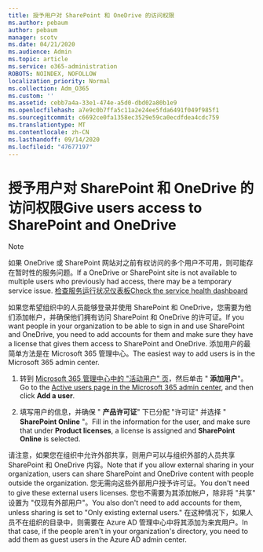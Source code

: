 ```yaml
---
title: 授予用户对 SharePoint 和 OneDrive 的访问权限
ms.author: pebaum
author: pebaum
manager: scotv
ms.date: 04/21/2020
ms.audience: Admin
ms.topic: article
ms.service: o365-administration
ROBOTS: NOINDEX, NOFOLLOW
localization_priority: Normal
ms.collection: Adm_O365
ms.custom: ''
ms.assetid: cebb7a4a-33e1-474e-a5d0-dbd02a80b1e9
ms.openlocfilehash: a7e9c0b7ffa5c11a2e24ee5fda6491f049f985f1
ms.sourcegitcommit: c6692ce0fa1358ec3529e59ca0ecdfdea4cdc759
ms.translationtype: MT
ms.contentlocale: zh-CN
ms.lasthandoff: 09/14/2020
ms.locfileid: "47677197"
---
```

# <a name="give-users-access-to-sharepoint-and-onedrive"></a><span data-ttu-id="bb17f-102">授予用户对 SharePoint 和 OneDrive 的访问权限</span><span class="sxs-lookup"><span data-stu-id="bb17f-102">Give users access to SharePoint and OneDrive</span></span>

> [!NOTE]
> <span data-ttu-id="bb17f-103">如果 OneDrive 或 SharePoint 网站对之前有权访问的多个用户不可用，则可能存在暂时性的服务问题。</span><span class="sxs-lookup"><span data-stu-id="bb17f-103">If a OneDrive or SharePoint site is not available to multiple users who previously had access, there may be a temporary service issue.</span></span> [<span data-ttu-id="bb17f-104">检查服务运行状况仪表板</span><span class="sxs-lookup"><span data-stu-id="bb17f-104">Check the service health dashboard</span></span>](https://portal.office.com/adminportal/home#/servicehealth)
  
<span data-ttu-id="bb17f-105">如果您希望组织中的人员能够登录并使用 SharePoint 和 OneDrive，您需要为他们添加帐户，并确保他们拥有访问 SharePoint 和 OneDrive 的许可证。</span><span class="sxs-lookup"><span data-stu-id="bb17f-105">If you want people in your organization to be able to sign in and use SharePoint and OneDrive, you need to add accounts for them and make sure they have a license that gives them access to SharePoint and OneDrive.</span></span> <span data-ttu-id="bb17f-106">添加用户的最简单方法是在 Microsoft 365 管理中心。</span><span class="sxs-lookup"><span data-stu-id="bb17f-106">The easiest way to add users is in the Microsoft 365 admin center.</span></span>
  
1. <span data-ttu-id="bb17f-107">转到 [Microsoft 365 管理中心中的 "活动用户" 页](https://portal.office.com/adminportal/home#/users)，然后单击 " **添加用户**"。</span><span class="sxs-lookup"><span data-stu-id="bb17f-107">Go to the [Active users page in the Microsoft 365 admin center](https://portal.office.com/adminportal/home#/users), and then click **Add a user**.</span></span>
    
2. <span data-ttu-id="bb17f-108">填写用户的信息，并确保 " **产品许可证**" 下已分配 "许可证" 并选择 " **SharePoint Online** "。</span><span class="sxs-lookup"><span data-stu-id="bb17f-108">Fill in the information for the user, and make sure that under **Product licenses**, a license is assigned and **SharePoint Online** is selected.</span></span> 
    
<span data-ttu-id="bb17f-109">请注意，如果您在组织中允许外部共享，则用户可以与组织外部的人员共享 SharePoint 和 OneDrive 内容。</span><span class="sxs-lookup"><span data-stu-id="bb17f-109">Note that if you allow external sharing in your organization, users can share SharePoint and OneDrive content with people outside the organization.</span></span> <span data-ttu-id="bb17f-110">您无需向这些外部用户授予许可证。</span><span class="sxs-lookup"><span data-stu-id="bb17f-110">You don't need to give these external users licenses.</span></span> <span data-ttu-id="bb17f-111">您也不需要为其添加帐户，除非将 "共享" 设置为 "仅现有外部用户"。</span><span class="sxs-lookup"><span data-stu-id="bb17f-111">You also don't need to add accounts for them, unless sharing is set to "Only existing external users."</span></span> <span data-ttu-id="bb17f-112">在这种情况下，如果人员不在组织的目录中，则需要在 Azure AD 管理中心中将其添加为来宾用户。</span><span class="sxs-lookup"><span data-stu-id="bb17f-112">In that case, if the people aren't in your organization's directory, you need to add them as guest users in the Azure AD admin center.</span></span>
  

